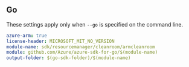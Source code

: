 ## Go

These settings apply only when `--go` is specified on the command line.

```yaml $(go) && $(track2)
azure-arm: true
license-header: MICROSOFT_MIT_NO_VERSION
module-name: sdk/resourcemanager/cleanroom/armcleanroom
module: github.com/Azure/azure-sdk-for-go/$(module-name)
output-folder: $(go-sdk-folder)/$(module-name)
```
